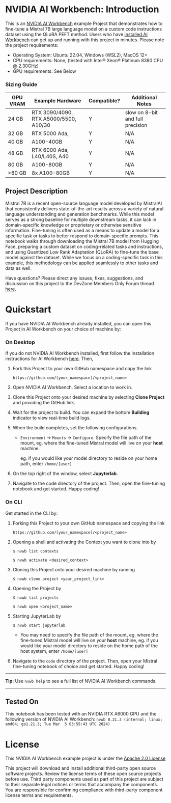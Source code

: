# NVIDIA AI Workbench: Introduction
This is an [NVIDIA AI Workbench](https://www.nvidia.com/en-us/deep-learning-ai/solutions/data-science/workbench/) example Project that demonstrates how to fine-tune a Mistral 7B large language model on a custom code instructions dataset using the QLoRA PEFT method. Users who have [installed AI Workbench](https://www.nvidia.com/en-us/deep-learning-ai/solutions/data-science/workbench/) can get up and running with this project in minutes. Please note the project requirements: 

* Operating System: Ubuntu 22.04, Windows (WSL2), MacOS 12+
* CPU requirements: None, (tested with Intel&reg; Xeon&reg; Platinum 8380 CPU @ 2.30GHz)
* GPU requirements: See Below

### Sizing Guide

| GPU VRAM | Example Hardware | Compatible? | Additional Notes |
| -------- | ------- | ------- | ------- |
| 24 GB | RTX 3090/4090, RTX A5000/5500, A10/30 | Y | slow on 8-bit and full precision |
| 32 GB | RTX 5000 Ada,  | Y | N/A |
| 40 GB | A100-40GB | Y | N/A |
| 48 GB | RTX 6000 Ada, L40/L40S, A40 | Y | N/A |
| 80 GB | A100-80GB | Y | N/A |
| >80 GB | 8x A100-80GB | Y | N/A |

## Project Description
Mistral 7B is a recent open-source language model developed by MistralAI that consistently delivers state-of-the-art results across a variety of natural language understanding and generation benchmarks. While this model serves as a strong baseline for multiple downstream tasks, it can lack in domain-specific knowledge or proprietary or otherwise sensitive information. Fine-tuning is often used as a means to update a model for a specific task or tasks to better respond to domain-specific prompts. This notebook walks through downloading the Mistral 7B model from Hugging Face, preparing a custom dataset on coding-related tasks and instructions, and using Quantized Low Rank Adaptation (QLoRA) to fine-tune the base model against the dataset. While we focus on a coding-specific task in this example, this methodology can be applied seamlessly to other tasks and data as well.

Have questions? Please direct any issues, fixes, suggestions, and discussion on this project to the DevZone Members Only Forum thread [here](https://forums.developer.nvidia.com/t/support-workbench-example-project-mistral-finetune/278376/1). 

# Quickstart
If you have NVIDIA AI Workbench already installed, you can open this Project in AI Workbench on your choice of machine by:

### On Desktop
If you do not NVIDIA AI Workbench installed, first follow the installation instructions for AI Workbench [here](https://www.nvidia.com/en-us/deep-learning-ai/solutions/data-science/workbench/). Then, 

1. Fork this Project to your own GitHub namespace and copy the link

   ```
   https://github.com/[your_namespace]/<project_name>
   ```
   
2. Open NVIDIA AI Workbench. Select a location to work in. 
   
3. Clone this Project onto your desired machine by selecting **Clone Project** and providing the GitHub link.
   
4. Wait for the project to build. You can expand the bottom **Building** indicator to view real-time build logs. 

5. When the build completes, set the following configurations.

   * `Environment` &rarr; `Mounts` &rarr; `Configure`. Specify the file path of the mount, eg. where the fine-tuned Mistral model will live on your **host** machine.
   
      eg. if you would like your model directory to reside on your home path, enter ```/home/[user]```

6. On the top right of the window, select **Jupyterlab**. 

7. Navigate to the code directory of the project. Then, open the fine-tuning notebook and get started. Happy coding!

### On CLI
Get started in the CLI by: 

1. Forking this Project to your own GitHub namespace and copying the link

   ```
   https://github.com/[your_namespace]/<project_name>
   ```
   
2. Opening a shell and activating the Context you want to clone into by

   ```
   $ nvwb list contexts
   
   $ nvwb activate <desired_context>
   ```
   
3. Cloning this Project onto your desired machine by running

   ```
   $ nvwb clone project <your_project_link>
   ```
   
4. Opening the Project by

   ```
   $ nvwb list projects
   
   $ nvwb open <project_name>
   ```
   
5. Starting JupyterLab by

   ```
   $ nvwb start jupyterlab
   ```

   * You may need to specify the file path of the mount, eg. where the fine-tuned Mistral model will live on your **host** machine, eg. if you would like your model directory to reside on the home path of the host system, enter ```/home/[user]```

6. Navigate to the `code` directory of the project. Then, open your Mistral fine-tuning notebook of choice and get started. Happy coding!

---
**Tip:** Use ```nvwb help``` to see a full list of NVIDIA AI Workbench commands. 

---

## Tested On
This notebook has been tested with an NVIDIA RTX A6000 GPU and the following version of NVIDIA AI Workbench: ```nvwb 0.21.3 (internal; linux; amd64; go1.21.3; Tue Mar  5 03:55:43 UTC 2024)```

# License
This NVIDIA AI Workbench example project is under the [Apache 2.0 License](https://github.com/NVIDIA/workbench-example-mistral-finetune/blob/main/LICENSE.txt)

This project will download and install additional third-party open source software projects. Review the license terms of these open source projects before use. Third party components used as part of this project are subject to their separate legal notices or terms that accompany the components. You are responsible for confirming compliance with third-party component license terms and requirements. 
